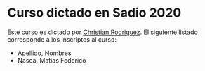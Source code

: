 # Curso dictado en Sadio 2020

Este curso es dictado por [Christian Rodriguez](docente-rodriguez-christian/).
El siguiente listado corresponde a los inscriptos al curso:

* Apellido, Nombres
* Nasca, Matías Federico
